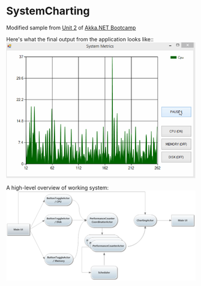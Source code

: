 # SystemCharting

Modified sample from [Unit 2](https://github.com/petabridge/akka-bootcamp/tree/master/src/Unit-2) of [Akka.NET Bootcamp](https://github.com/petabridge/akka-bootcamp)

Here's what the final output from the application looks like::
![Final output](app_result.gif)

A high-level overview of working system:
![High-level overview](Diagrams/system_overview.png)